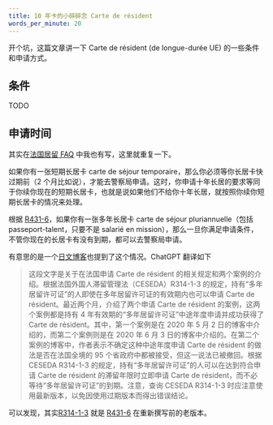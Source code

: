 ```yaml
---
title: 10 年卡的小碎碎念 Carte de résident
words_per_minute: 20
---
```


开个坑，这篇文章讲一下 Carte de résident (de longue-durée UE) 的一些条件和申请方式。

## 条件

TODO

## 申请时间

其实在[法国居留 FAQ](/tds/faq/) 中我也有写，这里就重复一下。

如果你有一张短期长居卡 carte de séjour temporaire，那么你必须等你长居卡快过期前（2 个月比如说），才能去警察局申请。这时，你申请十年长居的要求等同于你续你现在的短期长居卡，也就是说如果他们不给你十年长居，就按照你续你短期长居卡的情况来处理。

根据 [R431-6](https://www.legifrance.gouv.fr/codes/article_lc/LEGIARTI000042806996)，如果你有一张多年长居卡 carte de séjour pluriannuelle（包括 passeport-talent，只要不是 salarié en mission），那么一旦你满足申请条件，不管你现在的长居卡有没有到期，都可以去警察局申请。

有意思的是一个[日文博客](http://okamotohirotugu.blog130.fc2.com/blog-entry-1164.html)也提到了这个情况。ChatGPT 翻译如下
> 这段文字是关于在法国申请 Carte de résident 的相关规定和两个案例的介绍。根据法国外国人滞留管理法（CESEDA）R314-1-3 的规定，持有“多年居留许可证”的人即使在多年居留许可证的有效期内也可以申请 Carte de résident。最近两个月，介绍了两个申请 Carte de résident 的案例，这两个案例都是持有 4 年有效期的“多年居留许可证”中途年度申请并成功获得了 Carte de résident。其中，第一个案例是在 2020 年 5 月 2 日的博客中介绍的，而第二个案例则是在 2020 年 6 月 3 日的博客中介绍的。在第二个案例的博客中，作者表示不确定这种中途年度申请 Carte de résident 的做法是否在法国全境的 95 个省政府中都被接受，但这一说法已被撤回。根据 CESEDA R314-1-3 的规定，持有“多年居留许可证”的人可以在达到符合申请 Carte de résident 的滞留年限时立即申请 Carte de résident，而不必等待“多年居留许可证”的到期。注意，查询 CESEDA R314-1-3 时应注意使用最新版本，以免因使用过期版本而得出错误结论。

可以发现，其实[R314-1-3](https://www.legifrance.gouv.fr/codes/article_lc/LEGIARTI000033332680/2023-05-09) 就是 [R431-6](https://www.legifrance.gouv.fr/codes/article_lc/LEGIARTI000042806996) 在重新撰写前的老版本。
